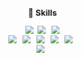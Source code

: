 <div align="center">
  
### :school_satchel: Skills <br>
  
<p>
<img src="https://img.shields.io/badge/Python-3766AB?style=for-the-badge&logo=Python&logoColor=white"/></a>&nbsp 
<img src="https://img.shields.io/badge/Django-092E20?style=for-the-badge&logo=Django&logoColor=white"/></a> &nbsp
<img src="https://img.shields.io/badge/Flask-000000?style=for-the-badge&logo=Flask&logoColor=white"/></a> <br>
<img src="https://img.shields.io/badge/HTML5-E34F26?style=for-the-badge&logo=HTML5&logoColor=white"/></a> &nbsp
<img src="https://img.shields.io/badge/CSS3-1572B6?style=for-the-badge&logo=CSS3&logoColor=white"/></a> &nbsp
<img src="https://img.shields.io/badge/JavaScript-F7DF1E?style=for-the-badge&logo=JavaScript&logoColor=white"/></a> &nbsp
<img src="https://img.shields.io/badge/React-61DBFB?style=for-the-badge&logo=React&logoColor=white"/></a> &nbsp
<img src="https://img.shields.io/badge/Vue-42b883?style=for-the-badge&logo=vue.js&logoColor=white"/></a> &nbsp  <br>
<img src="https://img.shields.io/badge/MySQL-4479A1?style=for-the-badge&logo=MySQL&logoColor=white"/></a> &nbsp 
</p>
</div>

<!--
**martinalee94/martinalee94** is a ✨ _special_ ✨ repository because its `README.md` (this file) appears on your GitHub profile.

Here are some ideas to get you started:

- 🔭 I’m currently working on ...
- 
- 👯 I’m looking to collaborate on ...
- 🤔 I’m looking for help with ...
- 💬 Ask me about ...
- 📫 How to reach me: ...
- 😄 Pronouns: ...
- ⚡ Fun fact: ...
-->
